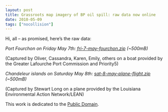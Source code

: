 ```yaml
---
layout: post
title: Grassroots map imagery of BP oil spill: raw data now online
date: 2010-05-09
tags: ["nocollision"]
---
```


Hi, all &#8211; as promised, here&#8217;s the raw data:

_Port Fourchon on Friday May 7th: [fri-7-may-fourchon.zip](http://grassrootsmapping.s3.amazonaws.com/datasets/fri-7-may-fourchon.zip) (~500mB)_

(Captured by Oliver, Cassandra, Karen, Emily, others on a boat provided by the Greater Lafourche Port Commission and Priority5)

_Chandeleur islands on Saturday May 8th: [sat-8-may-plane-flight.zip](http://grassrootsmapping.s3.amazonaws.com/datasets/sat-8-may-plane-flight.zip) (~500mB)_

(Captured by Stewart Long on a plane provided by the Louisiana Environmental Action Network/LEAN)

This work is dedicated to the [Public Domain](http://creativecommons.org/licenses/publicdomain/).
